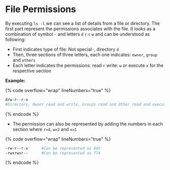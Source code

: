 # File Permissions

By executing `ls -l` we can see a list of details from a file or directory. The first part represent the permissions associates with the file. It looks as a combination of symbol `-` and letters `d` `r` `c` `w` and can be understood as following:

* First indicates type of file: Not special`-`, directory `d`
* Then, three sections of three letters, each one indicates: `owner`, `group` and `others`
* Each letter indicates the permissions: read `r` write: `w` or execute `x` for the respective section

**Example:**

{% code overflow="wrap" lineNumbers="true" %}
```bash
drw-r--r-x 
#Directory, Owner read and write, Groups read and Other read and execute
```
{% endcode %}



* The permission can also be represented by adding the numbers in each section where       `r=4`,  `w=2` and `x=1`

{% code overflow="wrap" lineNumbers="true" %}
```bash
-rw-r--r-x      #Can be represented as 645
-rwxrwxr--      #Can be represented as 774
```
{% endcode %}
